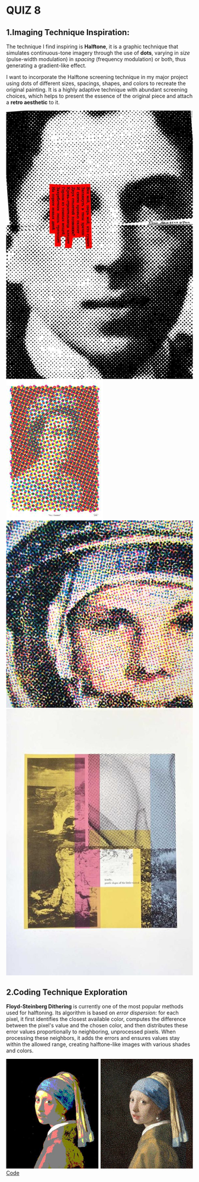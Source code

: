 # QUIZ 8
## 1.Imaging Technique Inspiration:
The technique I find inspiring is **Halftone**, it is a graphic technique that simulates continuous-tone imagery through the use of **dots**, varying in *size* (pulse-width modulation) in *spacing* (frequency modulation) or both, thus generating a gradient-like effect. 

I want to incorporate the Halftone screening technique in my major project using dots of different sizes, spacings, shapes, and colors to recreate the original painting. It is a highly adaptive technique with abundant screening choices, which helps to present the essence of the original piece and attach a **retro aesthetic** to it.

![Halftone_Face](/assets/Halftone_Face.jpg)
![Halftone_the Queen](/assets/Halftone_the%20Queen.jpg)
![Halftone_Astronaut](/assets/Halftone_Astronaut.jpg)
![Halftone_Collage](/assets/Halftone_Collage.jpg)

## 2.Coding Technique Exploration
**Floyd-Steinberg Dithering** is currently one of the most popular methods used for halftoning. Its algorithm is based on *error dispersion*: for each pixel, it first identifies the closest available color, computes the difference between the pixel's value and the chosen color, and then distributes these error values proportionally to neighboring, unprocessed pixels. When processing these neighbors, it adds the errors and ensures values stay within the allowed range, creating halftone-like images with various shades and colors.


![Output Image](/assets/Output%20image.jpg)
[Code](https://scipython.com/blog/floyd-steinberg-dithering/)